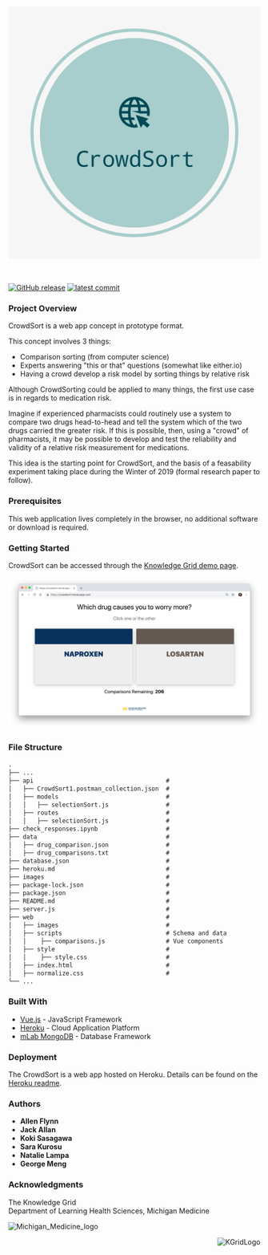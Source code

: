 
![CrowdSort Logo](/images/crowdsort_logo.png)

&nbsp;&nbsp;&nbsp;&nbsp;&nbsp;&nbsp;&nbsp;&nbsp;&nbsp;&nbsp;&nbsp;&nbsp;&nbsp;&nbsp;&nbsp;&nbsp;&nbsp;&nbsp;&nbsp;
<!--![last commit](https://img.shields.io/github/last-commit/jack-allan/kgrid-demos/crowdsort.svg?colorB=brightgreen)-->
[![GitHub release](https://img.shields.io/github/release/kgrid-demos/crowdsort.svg?style=flat&logo=appveyor)](https://github.com/kgrid-demos/crowdsort/releases/)
[![latest commit](https://img.shields.io/github/last-commit/kgrid-demos/crowdsort.svg?colorB=brightgreen)](https://github.com/kgrid-demos/crowdsort/commits/)



### Project Overview

CrowdSort is a web app concept in prototype format.

This concept involves 3 things:
  * Comparison sorting (from computer science)
  * Experts answering "this or that" questions (somewhat like either.io)
  * Having a crowd develop a risk model by sorting things by relative risk

Although CrowdSorting could be applied to many things, the first use case is in regards to medication risk. 

Imagine if experienced pharmacists could routinely use a system to compare two drugs head-to-head and tell the system which of the two drugs carried the greater risk. If this is possible, then, using a "crowd" of pharmacists, it may be possible to develop and test the reliability and validity of a relative risk measurement for medications. 

This idea is the starting point for CrowdSort, and the basis of a feasability experiment taking place during the Winter of 2019 (formal research paper to follow).



### Prerequisites

This web application lives completely in the browser, no additional software or download is required.


### Getting Started

CrowdSort can be accessed through the [Knowledge Grid demo page](http://demo.kgrid.org/crowdsort/).


![CrowdSort Home Page](/images/landing_page.png)

### File Structure

    .
    ├── ...
    ├── api                                     # 
    │   ├── CrowdSort1.postman_collection.json  # 
    │   ├── models                              #
    │   │   ├── selectionSort.js                #
    │   ├── routes                              #
    │   │   ├── selectionSort.js                #
    ├── check_responses.ipynb                   #
    ├── data                                    #
    │   ├── drug_comparison.json                #
    │   ├── drug_comparisons.txt                #
    ├── database.json                           # 
    ├── heroku.md                               #
    ├── images                                  # 
    ├── package-lock.json                       #
    ├── package.json                            #
    ├── README.md                               #
    ├── server.js                               #
    ├── web                                     #
    │   ├── images                              #
    │   ├── scripts                             # Schema and data
    │   │    ├── comparisons.js                 # Vue components
    │   ├── style                               #
    │   │    ├── style.css                      #                 
    │   ├── index.html                          #
    │   ├── normalize.css                       #
    └── ...


### Built With

* [Vue.js](https://vuejs.org/) - JavaScript Framework
* [Heroku](https://www.heroku.com/) - Cloud Application Platform
* [mLab MongoDB](https://www.mlab.com/home) - Database Framework


### Deployment

The CrowdSort is a web app hosted on Heroku. Details can be found on the [Heroku readme](heroku.md).

### Authors

* **Allen Flynn**
* **Jack Allan**
* **Koki Sasagawa**
* **Sara Kurosu** 
* **Natalie Lampa**  
* **George Meng**


### Acknowledgments

The Knowledge Grid\
Department of Learning Health Sciences, Michigan Medicine

<img src="https://i.imgur.com/G0fr4DT.png" alt="Michigan_Medicine_logo" height="50"/>
<p align="right"><img src="https://i.imgur.com/IFIBLeO.png" alt="KGridLogo" width="70"/></p>

